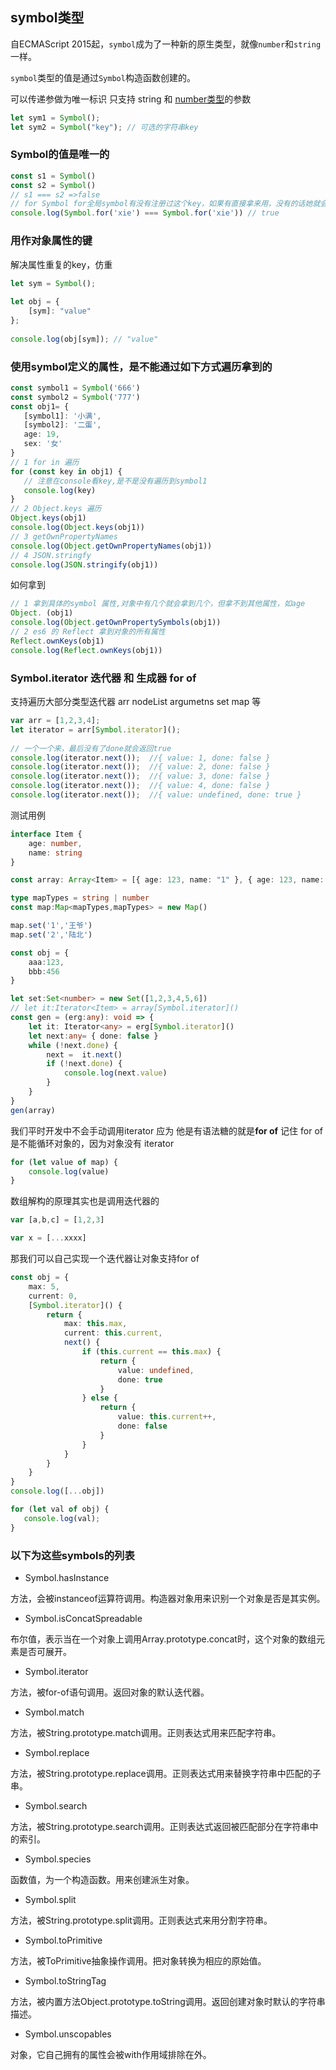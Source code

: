 ## symbol类型

自ECMAScript 2015起，`symbol`成为了一种新的原生类型，就像`number`和`string`一样。

`symbol`类型的值是通过`Symbol`构造函数创建的。

可以传递参做为唯一标识 只支持 string 和 [number类型](https://so.csdn.net/so/search?q=number类型&spm=1001.2101.3001.7020)的参数

```ts
let sym1 = Symbol();
let sym2 = Symbol("key"); // 可选的字符串key
```

### **Symbol的值是唯一的**

```ts
const s1 = Symbol()
const s2 = Symbol()
// s1 === s2 =>false
// for Symbol for全局symbol有没有注册过这个key，如果有直接拿来用，没有的话她就会去创建一个
console.log(Symbol.for('xie') === Symbol.for('xie')) // true
```
### 用作对象属性的键

解决属性重复的key，仿重

```ts
let sym = Symbol();
 
let obj = {
    [sym]: "value"
};
 
console.log(obj[sym]); // "value"
```

### 使用symbol定义的属性，是不能通过如下方式遍历拿到的

```TypeScript
const symbol1 = Symbol('666')
const symbol2 = Symbol('777')
const obj1= {
   [symbol1]: '小满',
   [symbol2]: '二蛋',
   age: 19,
   sex: '女'
}
// 1 for in 遍历
for (const key in obj1) {
   // 注意在console看key,是不是没有遍历到symbol1
   console.log(key)
}
// 2 Object.keys 遍历
Object.keys(obj1)
console.log(Object.keys(obj1))
// 3 getOwnPropertyNames
console.log(Object.getOwnPropertyNames(obj1))
// 4 JSON.stringfy
console.log(JSON.stringify(obj1))
```

如何拿到

```ts
// 1 拿到具体的symbol 属性,对象中有几个就会拿到几个，但拿不到其他属性，如age
Object. (obj1)
console.log(Object.getOwnPropertySymbols(obj1))
// 2 es6 的 Reflect 拿到对象的所有属性
Reflect.ownKeys(obj1)
console.log(Reflect.ownKeys(obj1))
```

### Symbol.iterator 迭代器 和 生成器 for of

支持遍历大部分类型迭代器 arr nodeList argumetns set map 等

```ts
var arr = [1,2,3,4];
let iterator = arr[Symbol.iterator]();
 
// 一个一个来，最后没有了done就会返回true
console.log(iterator.next());  //{ value: 1, done: false }
console.log(iterator.next());  //{ value: 2, done: false }
console.log(iterator.next());  //{ value: 3, done: false }
console.log(iterator.next());  //{ value: 4, done: false }
console.log(iterator.next());  //{ value: undefined, done: true }
```

测试用例

```ts
interface Item {
    age: number,
    name: string
}

const array: Array<Item> = [{ age: 123, name: "1" }, { age: 123, name: "2" }, { age: 123, name: "3" }]

type mapTypes = string | number
const map:Map<mapTypes,mapTypes> = new Map()

map.set('1','王爷')
map.set('2','陆北')

const obj = {
    aaa:123,
    bbb:456
}

let set:Set<number> = new Set([1,2,3,4,5,6])
// let it:Iterator<Item> = array[Symbol.iterator]()
const gen = (erg:any): void => {
    let it: Iterator<any> = erg[Symbol.iterator]()
    let next:any= { done: false }
    while (!next.done) {
        next =  it.next()
        if (!next.done) {
            console.log(next.value)
        }
    }
}
gen(array)
```

我们平时开发中不会手动调用iterator 应为 他是有语法糖的就是**for of**  记住 for of 是不能循环对象的，因为对象没有 iterator  

```ts
for (let value of map) {
    console.log(value)
}
```

数组解构的原理其实也是调用迭代器的

```ts
var [a,b,c] = [1,2,3]

var x = [...xxxx]
```

 那我们可以自己实现一个迭代器让对象支持for of

```ts
const obj = {
    max: 5,
    current: 0,
    [Symbol.iterator]() {
        return {
            max: this.max,
            current: this.current,
            next() {
                if (this.current == this.max) {
                    return {
                        value: undefined,
                        done: true
                    }
                } else {
                    return {
                        value: this.current++,
                        done: false
                    }
                }
            }
        }
    }
}
console.log([...obj])

for (let val of obj) {
   console.log(val);
}
```

### 以下为这些symbols的列表

- Symbol.hasInstance

方法，会被instanceof运算符调用。构造器对象用来识别一个对象是否是其实例。

- Symbol.isConcatSpreadable

布尔值，表示当在一个对象上调用Array.prototype.concat时，这个对象的数组元素是否可展开。

- Symbol.iterator

方法，被for-of语句调用。返回对象的默认迭代器。

- Symbol.match

方法，被String.prototype.match调用。正则表达式用来匹配字符串。

- Symbol.replace

方法，被String.prototype.replace调用。正则表达式用来替换字符串中匹配的子串。

- Symbol.search

方法，被String.prototype.search调用。正则表达式返回被匹配部分在字符串中的索引。

- Symbol.species

函数值，为一个构造函数。用来创建派生对象。

- Symbol.split

方法，被String.prototype.split调用。正则表达式来用分割字符串。

- Symbol.toPrimitive

方法，被ToPrimitive抽象操作调用。把对象转换为相应的原始值。

- Symbol.toStringTag

方法，被内置方法Object.prototype.toString调用。返回创建对象时默认的字符串描述。

- Symbol.unscopables

对象，它自己拥有的属性会被with作用域排除在外。

